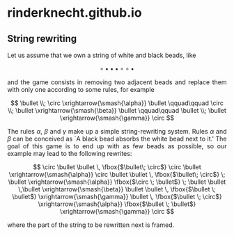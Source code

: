 # rinderknecht.github.io

## String rewriting

<div style="text-align: justify; text-justify: inter-word;">
Let us assume that we own a string of white and black beads, like

$$
\circ \bullet \bullet \bullet \circ \circ \bullet
$$

and the game consists in removing two adjacent beads and replace them
with only one according to some rules, for example

$$
\bullet \\; \circ \xrightarrow{\smash{\alpha}} \bullet \qquad\qquad
\circ \\; \bullet \xrightarrow{\smash{\beta}} \bullet \qquad\qquad
\bullet \\; \bullet \xrightarrow{\smash{\gamma}} \circ
$$

The rules $\alpha$, $\beta$ and $\gamma$ make up a simple string-rewriting system. Rules $\alpha$ and $\beta$ can be conceived as `A black bead absorbs the white bead next to it.' The goal of this game is to end up with as few beads as possible, so our example may lead to the following rewrites:

$$
\circ \bullet \bullet \, \fbox{$\bullet\; \circ$} \circ \bullet
\xrightarrow{\smash{\alpha}} \circ \bullet \bullet \,
\fbox{$\bullet\; \circ$} \; \bullet \xrightarrow{\smash{\alpha}}
\fbox{$\circ \; \bullet$} \; \bullet \bullet \,\bullet
\xrightarrow{\smash{\beta}} \bullet \bullet \, \fbox{$\bullet \;
  \bullet$} \xrightarrow{\smash{\gamma}} \bullet \, \fbox{$\bullet
  \; \circ$} \xrightarrow{\smash{\alpha}} \fbox{$\bullet \;
  \bullet$} \xrightarrow{\smash{\gamma}} \circ
$$

where the part of the string to be rewritten next is framed.

</div>
